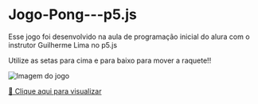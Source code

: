 # Jogo-Pong---p5.js


Esse jogo foi desenvolvido na aula de programação inicial do alura com o instrutor Guilherme Lima no p5.js

Utilize as setas para cima e para baixo para mover a raquete!!

![Imagem do jogo](./Capturadetela2022.png)

[🔗 Clique aqui para visualizar](https://editor.p5js.org/CarlotaChaplin/full/pzIjiE38b)
